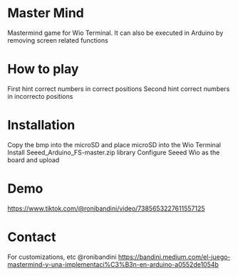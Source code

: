 # Master Mind
Mastermind game for Wio Terminal. It can also be executed in Arduino by removing screen related functions

# How to play
First hint correct numbers in correct positions
Second hint correct numbers in incorrecto positions

# Installation
Copy the bmp into the microSD and place microSD into the Wio Terminal
Install Seeed_Arduino_FS-master.zip library
Configure Seeed Wio as the board and upload

# Demo
https://www.tiktok.com/@ronibandini/video/7385653227611557125

# Contact
For customizations, etc @ronibandini
https://bandini.medium.com/el-juego-mastermind-y-una-implementaci%C3%B3n-en-arduino-a0552de1054b 
